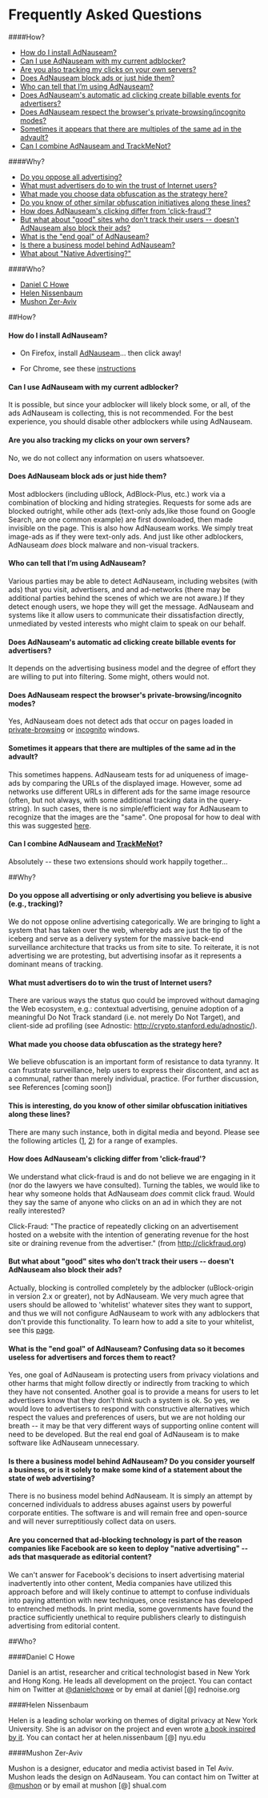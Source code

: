 # Frequently Asked Questions

####How?

* [How do I install AdNauseam?](#how-do-i-install-adnauseam)
* [Can I use AdNauseam with my current adblocker?](#can-i-use-adnauseam-with-my-current-adblocker)
* [Are you also tracking my clicks on your own servers?](#are-you-also-tracking-my-clicks-on-your-own-servers)
* [Does AdNauseam block ads or just hide them?](#does-adnauseam-block-ads-or-just-hide-them)
* [Who can tell that I’m using AdNauseam?](#who-can-tell-that-im-using-adnauseam)
* [Does AdNauseam's automatic ad clicking create billable events for advertisers?](#does-adnauseams-automatic-ad-clicking-create-billable-events-for-advertisers)
* [Does AdNauseam respect the browser's private-browsing/incognito modes?](#does-adnauseam-respect-the-browsers-private-browsingincognito-modes)
* [Sometimes it appears that there are multiples of the same ad in the advault?](#sometimes-it-appears-that-there-are-multiples-of-the-same-ad-in-the-advault)
* [Can I combine AdNauseam and TrackMeNot?](#can-i-combine-adnauseam-and-trackmenot)

####Why?

* [Do you oppose all advertising?](#do-you-oppose-all-advertising-or-only-advertising-you-believe-is-abusive-eg-tracking)
* [What must advertisers do to win the trust of Internet users?](#what-must-advertisers-do-to-win-the-trust-of-internet-users)
* [What made you choose data obfuscation as the strategy here?](#what-made-you-choose-data-obfuscation-as-the-strategy-here)
* [Do you know of other similar obfuscation initiatives along these lines?](#this-is-interesting-do-you-know-of-other-similar-obfuscation-initiatives-along-these-lines)
* [How does AdNauseam's clicking differ from 'click-fraud'?](#how-does-what-the-adnauseams-clicking-differ-from-click-fraud)
* [But what about "good" sites who don't track their users -- doesn't AdNauseam also block their ads?](#but-what-about-good-sites-who-dont-track-their-users----doesnt-adnauseam-also-block-their-ads)
* [What is the "end goal" of AdNauseam?](#what-is-the-end-goal-of-adnauseam-confusing-data-so-it-becomes-useless-for-advertisers-and-forces-them-to-react)
* [Is there a business model behind AdNauseam?](#is-there-a-business-model-behind-adnauseam-do-you-consider-yourself-a-business-or-is-it-solely-to-make-some-kind-of-a-statement-about-the-state-of-web-advertising)
* [What about "Native Advertising?"](#are-you-concerned-that-ad-blocking-technology-is-part-of-the-reason-companies-like-facebook-are-so-keen-to-deploy-native-advertising----ads-that-masquerade-as-editorial-content)

####Who?

* [Daniel C Howe](#daniel-c-howe)
* [Helen Nissenbaum](#helen-nissenbaum)
* [Mushon Zer-Aviv](#mushon-zer-aviv)

##How?

#### How do I install AdNauseam?
- On Firefox, install <a href="https://addons.mozilla.org/firefox/downloads/latest/585454/platform:3/addon-585454-latest.xpi?src=dp-btn-primary">AdNauseam</a>... then click away!

- For Chrome, see these [instructions](https://github.com/dhowe/AdNauseam/wiki/Installing-AdNauseam)

#### Can I use AdNauseam with my current adblocker?
It is possible, but since your adblocker will likely block some, or all, of the ads AdNauseam is collecting, this is not recommended. For the best experience, you should disable other adblockers while using AdNauseam.

#### Are you also tracking my clicks on your own servers?
No, we do not collect any information on users whatsoever.

#### Does AdNauseam block ads or just hide them?
Most adblockers (including uBlock, AdBlock-Plus, etc.) work via a combination of blocking and hiding strategies. Requests for some ads are blocked outright, while other ads (text-only ads,like those found on Google Search, are one common example) are first downloaded, then made invisible on the page. This is also how AdNauseam works. We simply treat image-ads as if they were text-only ads. And just like other adblockers, AdNauseam _does_ block malware and non-visual trackers.

#### Who can tell that I’m using AdNauseam?

Various parties may be able to detect AdNauseam, including websites (with ads) that you visit, advertisers, and and ad-networks (there may be additional parties behind the scenes of which we are not aware.) If they detect enough users, we hope they will get the message. AdNauseam and systems like it allow users to communicate their dissatisfaction directly, unmediated by vested interests who might claim to speak on our behalf.

#### Does AdNauseam's automatic ad clicking create billable events for advertisers?

It depends on the advertising business model and the degree of effort they are willing to put into filtering. Some might, others would not.

#### Does AdNauseam respect the browser's private-browsing/incognito modes? 
Yes, AdNauseam does not detect ads that occur on pages loaded in [private-browsing](https://support.mozilla.org/en-US/kb/private-browsing-use-firefox-without-history) or [incognito](https://support.google.com/chromebook/answer/95464?hl=en) windows.

#### Sometimes it appears that there are multiples of the same ad in the advault?

This sometimes happens. AdNauseam tests for ad uniqueness of image-ads by comparing the URLs of the displayed image. However, some ad networks use different URLs in different ads for the same image resource (often, but not always, with some additional tracking data in the query-string). In such cases, there is no simple/efficient way for AdNauseam to recognize that the images are the "same". One proposal for how to deal with this was suggested [here](https://github.com/dhowe/AdNauseam/issues/192).

#### Can I combine AdNauseam and [TrackMeNot](https://cs.nyu.edu/trackmenot/)?

Absolutely -- these two extensions should work happily together...

##Why?

#### Do you oppose all advertising or only advertising you believe is abusive (e.g., tracking)?

We do not oppose online advertising categorically. We are bringing to light a system that has taken over the web, whereby ads are just the tip of the iceberg and serve as a delivery system for the massive back-end surveillance architecture that tracks us from site to site. To reiterate, it is not advertising we are protesting, but advertising insofar as it represents a dominant means of tracking.

####  What must advertisers do to win the trust of Internet users?
There are various ways the status quo could be improved without damaging the Web ecosystem, e.g.: contextual advertising, genuine adoption of a meaningful Do Not Track standard (i.e. not merely Do Not Target), and client-side ad profiling (see Adnostic: http://crypto.stanford.edu/adnostic/). 

#### What made you choose data obfuscation as the strategy here?

We believe obfuscation is an important form of resistance to data tyranny. It can frustrate surveillance, help users to express their discontent, and act as a communal, rather than merely individual, practice.  (For further discussion, see References [coming soon])

#### This is interesting, do you know of other similar obfuscation initiatives along these lines?
There are many such instance, both in digital media and beyond. Please see the following articles ([1](http://firstmonday.org/article/view/3493/2955), [2](http://www.aprja.net/?p=2510)) for a range of examples. 

#### How does AdNauseam's clicking differ from 'click-fraud'?

We understand what click-fraud is and do not believe we are engaging in it (nor do the lawyers we have consulted). Turning the tables, we would like to hear why someone holds that AdNauseam _does_ commit click fraud. Would they say the same of anyone who clicks on an ad in which they are not really interested?

Click-Fraud:  "The practice of repeatedly clicking on an advertisement hosted on a website with the intention of generating revenue for the host site or draining revenue from the advertiser." (from http://clickfraud.org)

#### But what about "good" sites who don't track their users -- doesn't AdNauseam also block their ads?

Actually, blocking is controlled completely by the adblocker (uBlock-origin in version 2.x or greater), not by AdNauseam. We very much agree that users should be allowed to 'whitelist' whatever sites they want to support, and thus we will not configure AdNauseam to work with any adblockers that don't provide this functionality. To learn how to add a site to your whitelist, see this [page](https://github.com/dhowe/AdNauseam/wiki/Whitelisting).

#### What is the "end goal" of AdNauseam? Confusing data so it becomes useless for advertisers and forces them to react?

Yes, one goal of AdNauseam is protecting users from privacy violations and other harms that might follow directly or indirectly from tracking to which they have not consented. Another goal is to provide a means for users to let advertisers know that they don’t think such a system is ok. So yes, we would love to advertisers to respond with constructive alternatives which respect the values and preferences of users, but we are not holding our breath -- it may be that very different ways of supporting online content will need to be developed. But the real end goal of AdNauseam is to make software like AdNauseam unnecessary.

#### Is there a business model behind AdNauseam? Do you consider yourself a business, or is it solely to make some kind of a statement about the state of web advertising?

There is no business model behind AdNauseam. It is simply an attempt by concerned individuals to address abuses against users by powerful corporate entities. The software is and will remain free and open-source and will never surreptitiously collect data on users.

#### Are you concerned that ad-blocking technology is part of the reason companies like Facebook are so keen to deploy "native advertising" -- ads that masquerade as editorial content?

We can't answer for Facebook's decisions to insert advertising material inadvertently into other content, Media companies have utilized this approach before and will likely continue to attempt to confuse individuals into paying attention with new techniques, once resistance has developed to entrenched methods. In print media, some governments have found the practice sufficiently unethical to require publishers clearly to distinguish advertising from editorial content.

##Who?

####Daniel C Howe

Daniel is an artist, researcher and critical technologist based in New York and Hong Kong. He leads all development on the project. You can contact him on Twitter at [@danielchowe](http://twitter.com/danielchowe) or by email at daniel [@] rednoise.org

####Helen Nissenbaum

Helen is a leading scholar working on themes of digital privacy at New York University. She is an advisor on the project and even wrote [a book inspired by it](https://mitpress.mit.edu/books/obfuscation). You can contact her at helen.nissenbaum [@] nyu.edu

####Mushon Zer-Aviv

Mushon is a designer, educator and media activist based in Tel Aviv. Mushon leads the design on AdNauseam. You can contact him on Twitter at [@mushon](http://twitter.com/mushon) or by email at mushon [@] shual.com